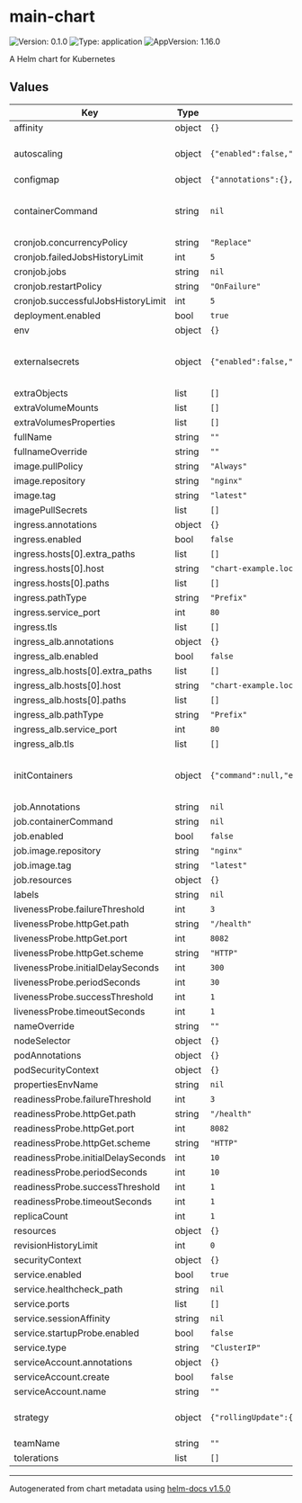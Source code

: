 # main-chart

![Version: 0.1.0](https://img.shields.io/badge/Version-0.1.0-informational?style=flat-square) ![Type: application](https://img.shields.io/badge/Type-application-informational?style=flat-square) ![AppVersion: 1.16.0](https://img.shields.io/badge/AppVersion-1.16.0-informational?style=flat-square)

A Helm chart for Kubernetes

## Values

| Key | Type | Default | Description |
|-----|------|---------|-------------|
| affinity | object | `{}` |  |
| autoscaling | object | `{"enabled":false,"maxReplicas":100,"minReplicas":1,"targetCPUUtilizationPercentage":80}` | add autoscaling Custom metrics names can befound at `kubectl get --raw "/apis/external.metrics.k8s.io/v1beta1/" |jq` and if needed to add helm/argo/infra/prometheus-adapter.yaml |
| configmap | object | `{"annotations":{},"enabled":true,"load_default_application_properties":true}` | add configmap |
| containerCommand | string | `nil` | Add a custom command to run on main container Example (run echo "Hello World"): containerCommand:   - "echo"   - "Hello World" |
| cronjob.concurrencyPolicy | string | `"Replace"` |  |
| cronjob.failedJobsHistoryLimit | int | `5` |  |
| cronjob.jobs | string | `nil` |  |
| cronjob.restartPolicy | string | `"OnFailure"` |  |
| cronjob.successfulJobsHistoryLimit | int | `5` |  |
| deployment.enabled | bool | `true` |  |
| env | object | `{}` | add env variables |
| externalsecrets | object | `{"enabled":false,"path":"/usr/src/app/config/application-kamus.properties"}` | add support for external secrets  enabled: true   secrets:     - staging-mysql-storeconfig: storeconfig-db-password |
| extraObjects | list | `[]` | Create a dynamic manifests via values: |
| extraVolumeMounts | list | `[]` |  |
| extraVolumesProperties | list | `[]` |  |
| fullName | string | `""` |  |
| fullnameOverride | string | `""` |  |
| image.pullPolicy | string | `"Always"` |  |
| image.repository | string | `"nginx"` |  |
| image.tag | string | `"latest"` |  |
| imagePullSecrets | list | `[]` |  |
| ingress.annotations | object | `{}` |  |
| ingress.enabled | bool | `false` |  |
| ingress.hosts[0].extra_paths | list | `[]` |  |
| ingress.hosts[0].host | string | `"chart-example.local"` |  |
| ingress.hosts[0].paths | list | `[]` |  |
| ingress.pathType | string | `"Prefix"` |  |
| ingress.service_port | int | `80` |  |
| ingress.tls | list | `[]` |  |
| ingress_alb.annotations | object | `{}` |  |
| ingress_alb.enabled | bool | `false` |  |
| ingress_alb.hosts[0].extra_paths | list | `[]` |  |
| ingress_alb.hosts[0].host | string | `"chart-example.local"` |  |
| ingress_alb.hosts[0].paths | list | `[]` |  |
| ingress_alb.pathType | string | `"Prefix"` |  |
| ingress_alb.service_port | int | `80` |  |
| ingress_alb.tls | list | `[]` |  |
| initContainers | object | `{"command":null,"enabled":false,"repository":{"custom":false,"image":null,"tag":null}}` | Add a initContainers and specify the command to run Example (run echo "Hello World"):  enabled: true  command:   - "echo"   - "Hello World" |
| job.Annotations | string | `nil` |  |
| job.containerCommand | string | `nil` |  |
| job.enabled | bool | `false` |  |
| job.image.repository | string | `"nginx"` |  |
| job.image.tag | string | `"latest"` |  |
| job.resources | object | `{}` |  |
| labels | string | `nil` |  |
| livenessProbe.failureThreshold | int | `3` |  |
| livenessProbe.httpGet.path | string | `"/health"` |  |
| livenessProbe.httpGet.port | int | `8082` |  |
| livenessProbe.httpGet.scheme | string | `"HTTP"` |  |
| livenessProbe.initialDelaySeconds | int | `300` |  |
| livenessProbe.periodSeconds | int | `30` |  |
| livenessProbe.successThreshold | int | `1` |  |
| livenessProbe.timeoutSeconds | int | `1` |  |
| nameOverride | string | `""` |  |
| nodeSelector | object | `{}` |  |
| podAnnotations | object | `{}` |  |
| podSecurityContext | object | `{}` |  |
| propertiesEnvName | string | `nil` |  |
| readinessProbe.failureThreshold | int | `3` |  |
| readinessProbe.httpGet.path | string | `"/health"` |  |
| readinessProbe.httpGet.port | int | `8082` |  |
| readinessProbe.httpGet.scheme | string | `"HTTP"` |  |
| readinessProbe.initialDelaySeconds | int | `10` |  |
| readinessProbe.periodSeconds | int | `10` |  |
| readinessProbe.successThreshold | int | `1` |  |
| readinessProbe.timeoutSeconds | int | `1` |  |
| replicaCount | int | `1` |  |
| resources | object | `{}` |  |
| revisionHistoryLimit | int | `0` |  |
| securityContext | object | `{}` |  |
| service.enabled | bool | `true` |  |
| service.healthcheck_path | string | `nil` |  |
| service.ports | list | `[]` |  |
| service.sessionAffinity | string | `nil` |  |
| service.startupProbe.enabled | bool | `false` |  |
| service.type | string | `"ClusterIP"` |  |
| serviceAccount.annotations | object | `{}` |  |
| serviceAccount.create | bool | `false` |  |
| serviceAccount.name | string | `""` |  |
| strategy | object | `{"rollingUpdate":{"maxSurge":"25%","maxUnavailable":"25%"}}` | Create a deployment strategy  strategy:    rollingUpdate:      maxUnavailable: 0      maxSurge: 3 |
| teamName | string | `""` |  |
| tolerations | list | `[]` |  |

----------------------------------------------
Autogenerated from chart metadata using [helm-docs v1.5.0](https://github.com/norwoodj/helm-docs/releases/v1.5.0)
